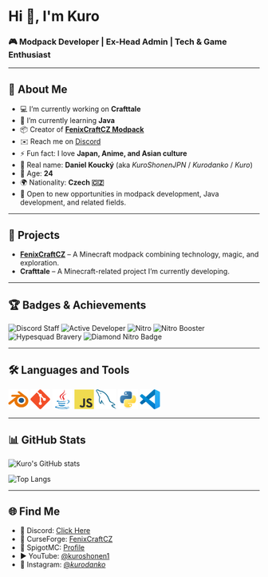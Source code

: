 # Hi 👋, I'm Kuro

### 🎮 Modpack Developer | Ex-Head Admin | Tech & Game Enthusiast

---

## 👤 About Me
- 💻 I’m currently working on **Crafttale**  
- 🌱 I’m currently learning **Java**  
- 📦 Creator of **[FenixCraftCZ Modpack](https://www.curseforge.com/minecraft/modpacks/fenixcraftcz)**  
- ✉️ Reach me on [Discord](https://discord.com/users/927209637768495105)  
- ⚡ Fun fact: I love **Japan, Anime, and Asian culture**  
- 🧑 Real name: **Daniel Koucký** (aka *KuroShonenJPN* / *Kurodanko* / *Kuro*)  
- 🎂 Age: **24**  
- 🌍 Nationality: **Czech 🇨🇿**
- 🤝 Open to new opportunities in modpack development, Java development, and related fields.  

---

## 🚀 Projects
- [**FenixCraftCZ**](https://www.curseforge.com/minecraft/modpacks/fenixcraftcz) – A Minecraft modpack combining technology, magic, and exploration.  
- **Crafttale** – A Minecraft-related project I’m currently developing.  

---

## 🏆 Badges & Achievements

<p align="left">
  <img src="https://img.icons8.com/fluency/48/discord-stuff-badge.png" alt="Discord Staff" width="40" height="40" title="Discord Staff"/>
  <img src="https://img.icons8.com/fluency/96/discord-active-developer-badge.png" alt="Active Developer" width="40" height="40" title="Discord Active Developer"/>
  <img src="https://cdn3.emoji.gg/emojis/512420-nitro-new-animated.gif" alt="Nitro" width="40" height="40" title="Discord Nitro"/>
  <img src="https://static.wikia.nocookie.net/discord/images/5/5a/Server_Booster_24_Months.png/revision/latest?cb=20240828072304" alt="Nitro Booster" width="40" height="40" title="Discord Nitro Booster"/>
  <img src="https://img.icons8.com/fluency/96/discord-hypesquad-bravery-house-badge.png" alt="Hypesquad Bravery" width="40" height="40" title="Hypesquad Bravery"/>
  <img src="https://cdn3.emoji.gg/emojis/70226-nitro-style-diamond.png" alt="Diamond Nitro Badge" width="40" height="40" title="Diamond Nitro Badge"/>
</p>

---

## 🛠️ Languages and Tools
<p align="left">
  <img src="https://raw.githubusercontent.com/devicons/devicon/master/icons/blender/blender-original.svg" alt="blender" width="40" height="40"/>
  <img src="https://raw.githubusercontent.com/devicons/devicon/master/icons/git/git-original.svg" alt="git" width="40" height="40"/>
  <img src="https://raw.githubusercontent.com/devicons/devicon/master/icons/java/java-original.svg" alt="java" width="40" height="40"/>
  <img src="https://raw.githubusercontent.com/devicons/devicon/master/icons/javascript/javascript-original.svg" alt="javascript" width="40" height="40"/>
  <img src="https://raw.githubusercontent.com/devicons/devicon/master/icons/mysql/mysql-original.svg" alt="mysql" width="40" height="40"/>
  <img src="https://raw.githubusercontent.com/devicons/devicon/master/icons/python/python-original.svg" alt="python" width="40" height="40"/>
  <img src="https://raw.githubusercontent.com/devicons/devicon/master/icons/vscode/vscode-original.svg" alt="vscode" width="40" height="40"/>
</p>

---

## 📊 GitHub Stats
![Kuro's GitHub stats](https://github-readme-stats.vercel.app/api?username=KuroShonenJPN&show_icons=true&theme=tokyonight)

![Top Langs](https://github-readme-stats.vercel.app/api/top-langs/?username=KuroShonenJPN&layout=compact&theme=tokyonight)

---

## 🌐 Find Me
- 💬 Discord: [Click Here](https://discord.com/users/927209637768495105)  
- 🔗 CurseForge: [FenixCraftCZ](https://www.curseforge.com/minecraft/modpacks/fenixcraftcz)  
- 📝 SpigotMC: [Profile](https://www.spigotmc.org/members/kuroshonenjpn.1910886/)  
- ▶️ YouTube: [@kuroshonen1](https://www.youtube.com/@kuroshonen1)
- 📸 Instagram: [@_kurodanko_](https://www.instagram.com/_kurodanko_/)
